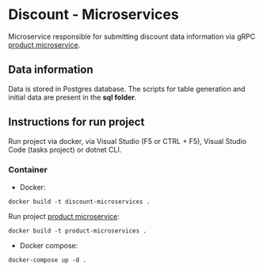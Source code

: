# Discount - Microservices

Microservice responsible for submitting discount data information via gRPC [product microservice](https://github.com/yagoluiz/product-microservices).

## Data information

Data is stored in Postgres database. The scripts for table generation and initial data are present in the **sql folder**.

## Instructions for run project

Run project via docker, via Visual Studio (F5 or CTRL + F5), Visual Studio Code (tasks project) or dotnet CLI.

### Container

* Docker:

`docker build -t discount-microservices .`

Run project [product microservice](https://github.com/yagoluiz/product-microservices):

`docker build -t product-microservices .`

* Docker compose:

`docker-compose up -d .`